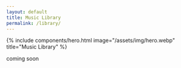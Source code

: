 ```yaml
---
layout: default
title: Music Library
permalink: /library/
---
```

{% include components/hero.html 
  image="/assets/img/hero.webp" 
  title="Music Library" %}


coming soon